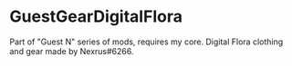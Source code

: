 # GuestGearDigitalFlora
Part of "Guest N" series of mods, requires my core. Digital Flora clothing and gear made by Nexrus#6266.
